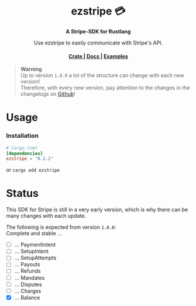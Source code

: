 <h1 align="center">ezstripe 💳</h1>
<div align="center">
 <strong>
   A Stripe-SDK for Rustlang
 </strong>
 <p>Use ezstripe to easily communicate with Stripe's API.</p>
</div>

<div align="center">
  <h4>
    <a href="https://crates.io/crates/ezstripe">
      Crate
    </a>
    <span> | </span>
    <a href="https://docs.rs/ezstripe/latest/ezstripe/">
      Docs
    </a>
    <span> | </span>
    <a href="https://github.com/xEntenKoeniqx/ezstripe/tree/main/examples">
      Examples
    </a>
  </h4>
</div>

> **Warning** <br>
> Up to version `1.0.0` a lot of the structure can change with each new version! <br>
> Therefore, with every new version, pay attention to the changes in the changelogs on [Github](https://github.com/xEntenKoeniqx/ezstripe)!

# Usage
### Installation
```toml
# Cargo.toml
[dependencies]
ezstripe = "0.2.2"
```
or
`cargo add ezstripe`

# Status
This SDK for Stripe is still in a very early version, which is why there can be many changes with each update.

The following is expected from version `1.0.0`: <br>
Complete and stable ...

- [ ] ... PaymentIntent
- [ ] ... SetupIntent
- [ ] ... SetupAttempts
- [ ] ... Payouts
- [ ] ... Refunds
- [ ] ... Mandates
- [ ] ... Disputes
- [ ] ... Charges
- [X] ... Balance